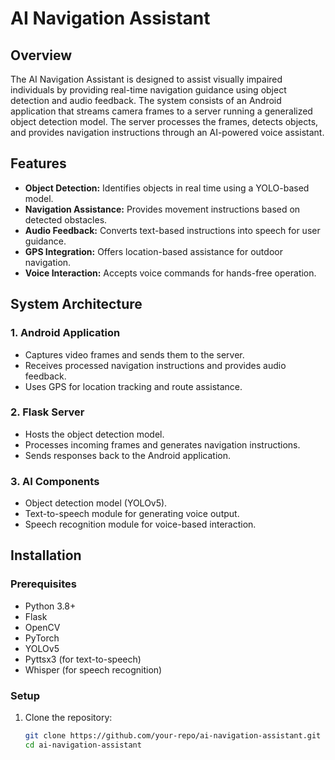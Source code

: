 # AI Navigation Assistant

## Overview
The AI Navigation Assistant is designed to assist visually impaired individuals by providing real-time navigation guidance using object detection and audio feedback. The system consists of an Android application that streams camera frames to a server running a generalized object detection model. The server processes the frames, detects objects, and provides navigation instructions through an AI-powered voice assistant.

## Features
- **Object Detection:** Identifies objects in real time using a YOLO-based model.
- **Navigation Assistance:** Provides movement instructions based on detected obstacles.
- **Audio Feedback:** Converts text-based instructions into speech for user guidance.
- **GPS Integration:** Offers location-based assistance for outdoor navigation.
- **Voice Interaction:** Accepts voice commands for hands-free operation.

## System Architecture
### 1. Android Application
- Captures video frames and sends them to the server.
- Receives processed navigation instructions and provides audio feedback.
- Uses GPS for location tracking and route assistance.

### 2. Flask Server
- Hosts the object detection model.
- Processes incoming frames and generates navigation instructions.
- Sends responses back to the Android application.

### 3. AI Components
- Object detection model (YOLOv5).
- Text-to-speech module for generating voice output.
- Speech recognition module for voice-based interaction.

## Installation

### Prerequisites
- Python 3.8+
- Flask
- OpenCV
- PyTorch
- YOLOv5
- Pyttsx3 (for text-to-speech)
- Whisper (for speech recognition)

### Setup
1. Clone the repository:
   ```sh
   git clone https://github.com/your-repo/ai-navigation-assistant.git
   cd ai-navigation-assistant
